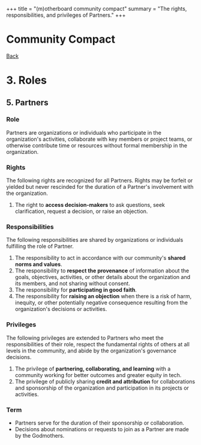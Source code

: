 +++
title = "(m)otherboard community compact"
summary = "The rights, responsibilities, and privileges of Partners."
+++

# Community Compact

[Back](/governance/roles)

# 3\. Roles

## 5\. Partners

### Role

Partners are organizations or individuals who participate in the organization's activities, collaborate with key members or project teams, or otherwise contribute time or resources without formal membership in the organization.

### Rights

The following rights are recognized for all Partners. Rights may be forfeit or yielded but never rescinded for the duration of a Partner's involvement with the organization.

1. The right to **access decision-makers** to ask questions, seek clarification, request a decision, or raise an objection.

### Responsibilities

The following responsibilities are shared by organizations or individuals fulfilling the role of Partner.

1. The responsibility to act in accordance with our community's **shared norms and values**.
2. The responsibility to **respect the provenance** of information about the goals, objectives, activities, or other details about the organization and its members, and not sharing without consent.
3. The responsibility for **participating in good faith**.
4. The responsibility for **raising an objection** when there is a risk of harm, inequity, or other potentially negative consequence resulting from the organization's decisions or activities.

### Privileges

The following privileges are extended to Partners who meet the responsibilities of their role, respect the fundamental rights of others at all levels in the community, and abide by the organization's governance decisions.

1. The privilege of **partnering, collaborating, and learning** with a community working for better outcomes and greater equity in tech.
2. The privilege of publicly sharing **credit and attribution** for collaborations and sponsorship of the organization and participation in its projects or activities.

### Term

* Partners serve for the duration of their sponsorship or collaboration.
* Decisions about nominations or requests to join as a Partner are made by the Godmothers.
